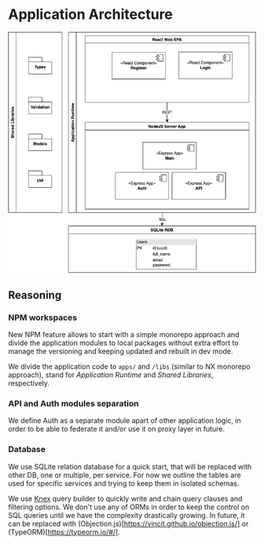 # Application Architecture

![System Architecture](./docs/diagram.png)

## Reasoning
### NPM workspaces
New NPM feature allows to start with a simple monorepo approach and divide the application modules to local packages without extra effort to manage the versioning and keeping updated and rebuilt in dev mode.

We divide the application code to `apps/` and `/libs` (similar to NX monorepo approach), stand for *Application Runtime* and *Shared Libraries*, respectively.

### API and Auth modules separation
We define Auth as a separate module apart of other application logic, in order to be able to federate it and/or use it on proxy layer in future.

### Database
We use SQLite relation database for a quick start, that will be replaced with other DB, one or multiple, per service. For now we outline the tables are used for specific services and trying to keep them in isolated schemas.

We use [Knex](https://knexjs.org/) query builder to quickly write and chain query clauses and filtering options.
We don't use any of ORMs in order to keep the control on SQL queries until we have the complexity drastically growing. In future, it can be replaced with (Objection.js)[https://vincit.github.io/objection.js/] or (TypeORM)[https://typeorm.io/#/].
